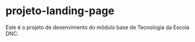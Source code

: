 # projeto-landing-page
Este é o projeto de desenvimento do môdulo base de Tecnologia da Escola DNC.
